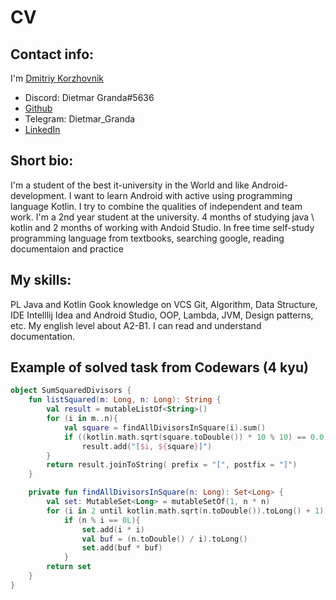 # CV
## Contact info:
I'm [Dmitriy Korzhovnik](https://vk.com/dietmargrandarisingcosmosalexman)
- Discord: Dietmar Granda#5636
- [Github](https://github.com/8DietmarBarbarossa8)
- Telegram: Dietmar_Granda
- [LinkedIn](https://www.linkedin.com/in/android-developer-43a256210/)

## Short bio:
I'm a student of the best it-university in the World and like Android-development. 
I want to learn Android with active using programming language Kotlin. I try to combine the qualities of independent and team work.
I'm a 2nd year student at the university. 4 months of studying java \ kotlin and 2 months of working with Andoid Studio.
In free time self-study programming language from textbooks, searching google, reading documentaion and practice

## My skills:
PL Java and Kotlin
Gook knowledge on VCS Git, Algorithm, Data Structure, 
IDE Intelllij Idea and Android Studio, OOP, Lambda, JVM, Design patterns, etc.
My english level about A2-B1. I can read and understand documentation.

## Example of solved task from Codewars (4 kyu)
```kotlin
object SumSquaredDivisors {
    fun listSquared(m: Long, n: Long): String {
        val result = mutableListOf<String>()
        for (i in m..n){
            val square = findAllDivisorsInSquare(i).sum()
            if ((kotlin.math.sqrt(square.toDouble()) * 10 % 10) == 0.0)
                result.add("[$i, ${square}]")
        }
        return result.joinToString( prefix = "[", postfix = "]")
    }

    private fun findAllDivisorsInSquare(n: Long): Set<Long> {
        val set: MutableSet<Long> = mutableSetOf(1, n * n)
        for (i in 2 until kotlin.math.sqrt(n.toDouble()).toLong() + 1)
            if (n % i == 0L){
                set.add(i * i)
                val buf = (n.toDouble() / i).toLong()
                set.add(buf * buf)
            }
        return set
    }
}
```




